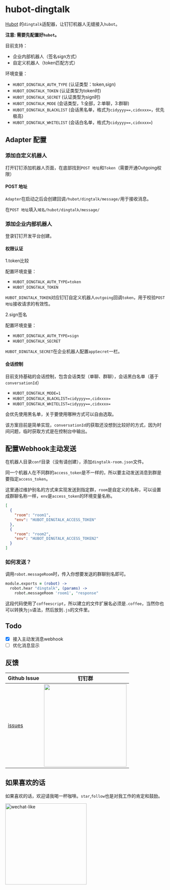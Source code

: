# hubot-dingtalk

[Hubot](http://hubot.github.com/) 的`dingtalk`适配器，让钉钉机器人无缝接入`hubot`。

**注意: 需要先配置好`hubot`。**

目前支持：

- 企业内部机器人（签名sign方式）
- 自定义机器人（token匹配方式）

环境变量：

- `HUBOT_DINGTALK_AUTH_TYPE` (认证类型：token,sign)
- `HUBOT_DINGTALK_TOKEN` (认证类型为token时)
- `HUBOT_DINGTALK_SECRET` (认证类型为sign时)
- `HUBOT_DINGTALK_MODE` (会话类型，1:全部，2:单聊，3:群聊)
- `HUBOT_DINGTALK_BLACKLIST` (会话黑名单，格式为`cidyyyy==,cidxxxx=`，优先极高)
- `HUBOT_DINGTALK_WHITELIST` (会话白名单，格式为`cidyyyy==,cidxxxx=`)

## Adapter 配置

### 添加自定义机器人

打开钉钉添加机器人页面，在底部找到`POST 地址`和`Token`（需要开通Outgoing权限）

#### POST 地址

`Adapter`在启动之后会创建回调`/hubot/dingtalk/message/`用于接收消息。

在`POST 地址`填入`域名/hubot/dingtalk/message/`

### 添加企业内部机器人

登录钉钉开发平台创建。

#### 权限认证

1.token比较

配置环境变量：

- `HUBOT_DINGTALK_AUTH_TYPE=token`
- `HUBOT_DINGTALK_TOKEN`

`HUBOT_DINGTALK_TOKEN`对应钉钉自定义机器人`outgoing`回调`token`，用于校验`POST 地址`接收请求的有效性。


2.sign签名

配置环境变量：

- `HUBOT_DINGTALK_AUTH_TYPE=sign`
- `HUBOT_DINGTALK_SECRET`

`HUBOT_DINGTALK_SECRET`在企业机器人配置`appSecret`一栏。

#### 会话控制

目前支持基础的会话控制，包含会话类型（单聊、群聊），会话黑白名单（基于`conversationId`）

- `HUBOT_DINGTALK_MODE=1`
- `HUBOT_DINGTALK_BLACKLIST=cidyyyy==,cidxxxx=`
- `HUBOT_DINGTALK_WHITELIST=cidyyyy==,cidxxxx=`

会优先使用黑名单，关于要使用哪种方式可以自由选取。

该方案目前是简单实现，`conversationId`的获取还没想到比较好的方式，因为时间问题，临时获取方式是在控制台中输出。

## 配置Webhook主动发送

在机器人目录`conf`目录（没有请创建），添加`dingtalk-room.json`文件。

同一个机器人在不同群的`access_token`是不一样的，所以要主动发送消息到群是要指定`access_token`。

这里通过维护别名的方式来实现发送到指定群，`room`是自定义的名称，可以设置成群聊名称一样，`env`是`access_token`的环境变量名称。

```json
[
  {
    "room": "room1",
    "env": "HUBOT_DINGTALK_ACCESS_TOKEN"
  },
  {
    "room": "room2",
    "env": "HUBOT_DINGTALK_ACCESS_TOKEN2"
  }
]
```

### 如何发送？

调用`robot.messageRoom`时，传入你想要发送的群聊别名即可。

```coffeescript
module.exports = (robot) ->
  robot.hear "dingtalk", (params) ->
    robot.messageRoom 'room1', "response"
```

这段代码使用了`coffeescript`，所以建立的文件扩展名必须是`.coffee`，当然你也可以转换为`js`语法，然后放到`.js`的文件里。

## Todo

- [x] 接入主动发消息webhook
- [ ] 优化消息显示

## 反馈

| Github Issue | 钉钉群  |
| --- | --- |
| [issues](https://github.com/ineo6/hubot-dingtalk/issues) | <img src="https://cdn.jsdelivr.net/gh/ineo6/hubot-dingtalk/dingtalk-group.JPG" width="260" />  |

## 如果喜欢的话

如果喜欢的话，欢迎请我喝一杯咖啡。`star`,`follow`也是对我工作的肯定和鼓励。

<img src="https://cdn.jsdelivr.net/gh/ineo6/hubot-dingtalk/wechat-like.jpeg" alt="wechat-like" width=256 height=256 />
